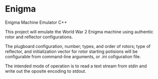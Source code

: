 # Enigma
Enigma Machine Emulator C++

This project will emulate the World War 2 Enigma machine using authentic rotor and reflector configurations. 

The plugboard configuration, number; types, and order of rotors; type of reflector, and initialization vector for rotor starting potisions will be configurable from command-line arguments, or .ini cofiguration file.

The intended mode of operation is to read a text stream from stdin and write out the oposite encoding to stdout.
